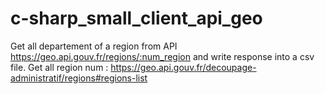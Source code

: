 # c-sharp_small_client_api_geo
Get all departement of a region from API https://geo.api.gouv.fr/regions/:num_region  and write response into a csv file.
Get all region num : https://geo.api.gouv.fr/decoupage-administratif/regions#regions-list

